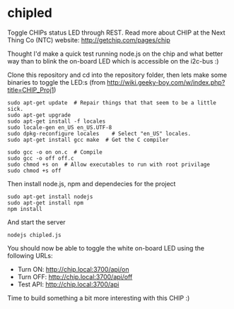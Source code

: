# chipled
Toggle CHIPs status LED through REST. Read more about CHIP at the Next Thing Co (NTC) website: http://getchip.com/pages/chip

Thought I'd make a quick test running node.js on the chip and what better way than to blink the on-board LED which is accessible on the i2c-bus :)

Clone this repository and cd into the repository folder, then lets make some binaries to toggle the LED:s (from http://wiki.geeky-boy.com/w/index.php?title=CHIP_Proj1)
```
sudo apt-get update  # Repair things that that seem to be a little sick.
sudo apt-get upgrade
sudo apt-get install -f locales
sudo locale-gen en_US en_US.UTF-8
sudo dpkg-reconfigure locales    # Select "en_US" locales.
sudo apt-get install gcc make  # Get the C compiler

sudo gcc -o on on.c  # Compile
sudo gcc -o off off.c
sudo chmod +s on  # Allow executables to run with root privilage
sudo chmod +s off
```
Then install node.js, npm and dependecies for the project
```
sudo apt-get install nodejs
sudo apt-get install npm
npm install
```
And start the server
```
nodejs chipled.js
```
You should now be able to toggle the white on-board LED using the following URLs:
* Turn ON: http://chip.local:3700/api/on
* Turn OFF: http://chip.local:3700/api/off
* Test API: http://chip.local:3700/api

Time to build something a bit more interesting with this CHIP :)
